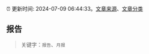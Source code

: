 :alarm_clock: 更新时间: 2024-07-09 06:44:33。[文章来源](/README.md)、[文章分类](/TAGS.md)

## 报告


> 关键字：`报告`、`月报`



